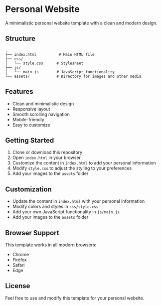 # Personal Website

A minimalistic personal website template with a clean and modern design.

## Structure

```
.
├── index.html          # Main HTML file
├── css/
│   └── style.css      # Stylesheet
├── js/
│   └── main.js        # JavaScript functionality
└── assets/            # Directory for images and other media
```

## Features

- Clean and minimalistic design
- Responsive layout
- Smooth scrolling navigation
- Mobile-friendly
- Easy to customize

## Getting Started

1. Clone or download this repository
2. Open `index.html` in your browser
3. Customize the content in `index.html` to add your personal information
4. Modify `style.css` to adjust the styling to your preferences
5. Add your images to the `assets` folder

## Customization

- Update the content in `index.html` with your personal information
- Modify colors and styles in `css/style.css`
- Add your own JavaScript functionality in `js/main.js`
- Add your images to the `assets` folder

## Browser Support

This template works in all modern browsers:
- Chrome
- Firefox
- Safari
- Edge

## License

Feel free to use and modify this template for your personal website. 